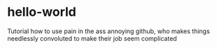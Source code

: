 # hello-world
Tutorial how to use pain in the ass annoying github, who makes things needlessly convoluted to make their job seem complicated
